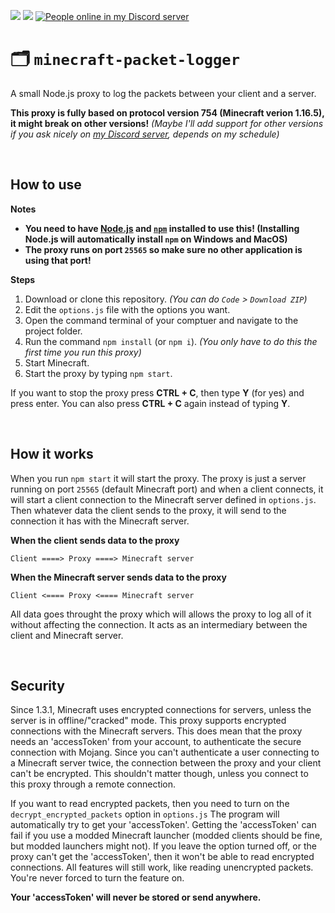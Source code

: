 ![](https://img.shields.io/tokei/lines/github/ImPlotzes/minecraft-packet-logger?color=0076cc&label=Lines%20of%20code) ![](https://img.shields.io/github/repo-size/ImPlotzes/minecraft-packet-logger?label=Size) [![People online in my Discord server](https://img.shields.io/discord/838163335689666564?label=Online&logo=Discord "People online in my Discord server")](https://www.plotzes.ml/discord "People online in my Discord server")

# 🗂️ `minecraft-packet-logger`
 A small Node.js proxy to log the packets between your client and a server.
 
 **This proxy is fully based on protocol version 754 (Minecraft verion 1.16.5), it might break on other versions!** *(Maybe I'll add support for other versions if you ask nicely on [my Discord server](https://www.plotzes.ml/discord "my Discord server"), depends on my schedule)*

<br>

## How to use
**Notes**
- **You need to have [Node.js](https://nodejs.org/ "Node.js") and [`npm`](https://www.npmjs.com/get-npm "`npm`") installed to use this! (Installing Node.js will automatically install `npm` on Windows and MacOS)**
- **The proxy runs on port `25565` so make sure no other application is using that port!**

**Steps**
1. Download or clone this repository. *(You can do `Code` > `Download ZIP`)*
2. Edit the `options.js` file with the options you want.
3. Open the command terminal of your comptuer and navigate to the project folder.
4. Run the command `npm install` (or `npm i`). *(You only have to do this the first time you run this proxy)*
5. Start Minecraft.
6. Start the proxy by typing `npm start`.

If you want to stop the proxy press **CTRL + C**, then type **Y** (for yes) and press enter. You can also press **CTRL + C** again instead of typing **Y**.

<br>

## How it works
When you run `npm start` it will start the proxy. The proxy is just a server running on port `25565` (default Minecraft port) and when a client connects, it will start a client connection to the Minecraft server defined in `options.js`. Then whatever data the client sends to the proxy, it will send to the connection it has with the Minecraft server.

**When the client sends data to the proxy**
```
Client ====> Proxy ====> Minecraft server
```

**When the Minecraft server sends data to the proxy**
```
Client <==== Proxy <==== Minecraft server
```

All data goes throught the proxy which will allows the proxy to log all of it without affecting the connection. It acts as an intermediary between the client and Minecraft server.

<br>

## Security
Since 1.3.1, Minecraft uses encrypted connections for servers, unless the server is in offline/"cracked" mode. This proxy supports encrypted connections with the Minecraft servers. This does mean that the proxy needs an 'accessToken' from your account, to authenticate the secure connection with Mojang. Since you can't authenticate a user connecting to a Minecraft server twice, the connection between the proxy and your client can't be encrypted. This shouldn't matter though, unless you connect to this proxy through a remote connection.

If you want to read encrypted packets, then you need to turn on the `decrypt_encrypted_packets` option in `options.js` The program will automatically try to get your 'accessToken'. Getting the 'accessToken' can fail if you use a modded Minecraft launcher (modded clients should be fine, but modded launchers might not).
If you leave the option turned off, or the proxy can't get the 'accessToken', then it won't be able to read encrypted connections. All features will still work, like reading unencrypted packets. You're never forced to turn the feature on.

**Your 'accessToken' will never be stored or send anywhere.**
